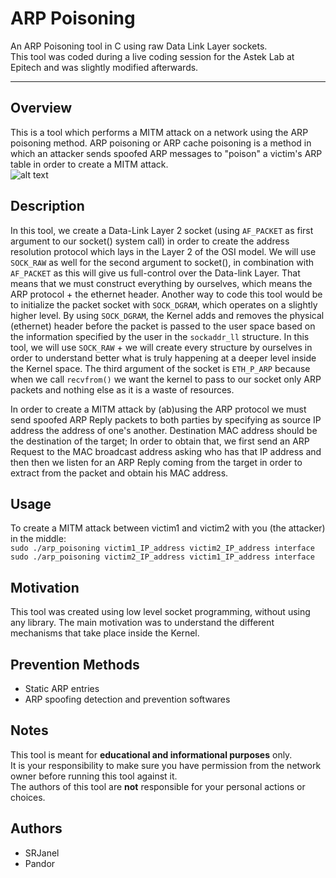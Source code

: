 # ARP Poisoning
An ARP Poisoning tool in C using raw Data Link Layer sockets.  
This tool was coded during a live coding session for the Astek Lab at Epitech and was slightly modified afterwards.
***

## Overview
This is a tool which performs a MITM attack on a network using the ARP poisoning method.
ARP poisoning or ARP cache poisoning is a method in which an attacker sends spoofed ARP messages to "poison" a victim's ARP table in order to create a MITM attack.  
![alt text](https://qph.ec.quoracdn.net/main-qimg-b1a85eb67f3df59f3eaf3a3697c03b10 "MITM attack pic")

## Description
In this tool, we create a Data-Link Layer 2 socket (using `AF_PACKET` as first argument to our socket() system call) in order to create the address resolution protocol which lays in the Layer 2 of the OSI model. We will use `SOCK_RAW` as well for the second argument to socket(), in combination with `AF_PACKET` as this will give us full-control over the Data-link Layer. That means that we must construct everything by ourselves, which means the ARP protocol + the ethernet header. Another way to code this tool would be to initialize the packet socket with `SOCK_DGRAM`, which operates on a slightly higher level. By using `SOCK_DGRAM`, the Kernel adds and removes the physical (ethernet) header before the packet is passed to the user space based on the information specified by the user in the `sockaddr_ll` structure. In this tool, we will use `SOCK_RAW` + we will create every structure by ourselves in order to understand better what is truly happening at a deeper level inside the Kernel space. The third argument of the socket is `ETH_P_ARP` because when we call `recvfrom()` we want the kernel to pass to our socket only ARP packets and nothing else as it is a waste of resources.

In order to create a MITM attack by (ab)using the ARP protocol we must send spoofed ARP Reply packets to both parties by specifying as source IP address the address of one's another. Destination MAC address should be the destination of the target; In order to obtain that, we first send an ARP Request to the MAC broadcast address asking who has that IP address and then then we listen for an ARP Reply coming from the target in order to extract from the packet and obtain his MAC address.

## Usage
To create a MITM attack between victim1 and victim2 with you (the attacker) in the middle:  
```sudo ./arp_poisoning victim1_IP_address victim2_IP_address interface```  
```sudo ./arp_poisoning victim2_IP_address victim1_IP_address interface```

## Motivation
This tool was created using low level socket programming, without using any library.
The main motivation was to understand the different mechanisms that take place inside the Kernel.

## Prevention Methods
* Static ARP entries
* ARP spoofing detection and prevention softwares

## Notes
This tool is meant for **educational and informational purposes** only.  
It is your responsibility to make sure you have permission from the network owner before running this tool against it.  
The authors of this tool are **not** responsible for your personal actions or choices.

## Authors
* SRJanel
* Pandor
